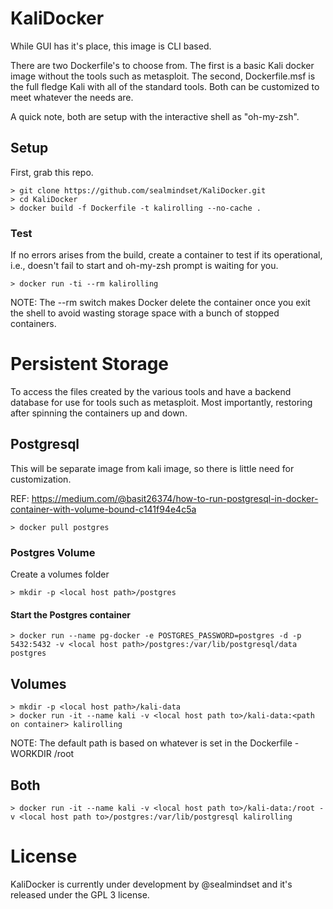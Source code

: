 # KaliDocker
While GUI has it's place, this image is CLI based.

There are two Dockerfile's to choose from. The first is a basic Kali docker image without the tools such as metasploit. The second, Dockerfile.msf is the full fledge Kali with all of the standard tools. Both can be customized to meet whatever the needs are.

A quick note, both are setup with the interactive shell as "oh-my-zsh". 

## Setup
First, grab this repo.

    > git clone https://github.com/sealmindset/KaliDocker.git
    > cd KaliDocker
    > docker build -f Dockerfile -t kalirolling --no-cache .

### Test
If no errors arises from the build, create a container to test if its operational, i.e., doesn't fail to start and oh-my-zsh prompt is waiting for you.

    > docker run -ti --rm kalirolling

NOTE: The --rm switch makes Docker delete the container once you exit the shell to avoid wasting storage space with a bunch of stopped containers.

# Persistent Storage
To access the files created by the various tools and have a backend database for use for tools such as metasploit. Most importantly, restoring after spinning the containers up and down.

## Postgresql
This will be separate image from kali image, so there is little need for customization.

REF: https://medium.com/@basit26374/how-to-run-postgresql-in-docker-container-with-volume-bound-c141f94e4c5a

    > docker pull postgres

### Postgres Volume
Create a volumes folder

    > mkdir -p <local host path>/postgres

#### Start the Postgres container
    > docker run --name pg-docker -e POSTGRES_PASSWORD=postgres -d -p 5432:5432 -v <local host path>/postgres:/var/lib/postgresql/data postgres

## Volumes

    > mkdir -p <local host path>/kali-data
    > docker run -it --name kali -v <local host path to>/kali-data:<path on container> kalirolling
    
NOTE: The default path is based on whatever is set in the Dockerfile - WORKDIR /root

## Both
    > docker run -it --name kali -v <local host path to>/kali-data:/root -v <local host path to>/postgres:/var/lib/postgresql kalirolling

# License
KaliDocker is currently under development by @sealmindset and it's released under the GPL 3 license.

